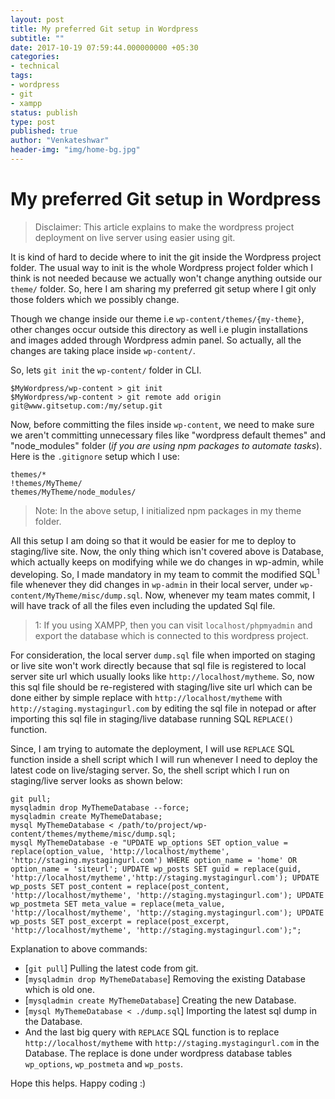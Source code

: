```yaml
---
layout: post
title: My preferred Git setup in Wordpress
subtitle: ""
date: 2017-10-19 07:59:44.000000000 +05:30
categories:
- technical
tags:
- wordpress
- git
- xampp
status: publish
type: post
published: true
author: "Venkateshwar"
header-img: "img/home-bg.jpg"
---
```



# My preferred Git setup in Wordpress

> Disclaimer: This article explains to make the wordpress project deployment on live server using easier using git.

It is kind of hard to decide where to init the git inside the Wordpress project folder.  The usual way to init is the whole Wordpress project folder which I think is not needed because we actually won't change anything outside our `theme/` folder. So, here I am sharing my preferred git setup where I git only those folders which we possibly change.

Though we change inside our theme i.e `wp-content/themes/{my-theme}`, other changes occur outside this directory as well i.e plugin installations and images added through Wordpress admin panel. So actually, all the changes are taking place inside `wp-content/`.  

So, lets `git init` the `wp-content/` folder in CLI. 

    $MyWordpress/wp-content > git init
    $MyWordpress/wp-content > git remote add origin git@www.gitsetup.com:/my/setup.git

Now, before committing the files inside `wp-content`, we need to make sure we aren't committing unnecessary files like "wordpress default themes" and "node_modules" folder (_if you are using npm packages to automate tasks_). Here is the `.gitignore` setup which I use:

    themes/*
    !themes/MyTheme/
    themes/MyTheme/node_modules/

> Note: In the above setup, I initialized npm packages in my theme folder.

All this setup I am doing so that it would be easier for me to deploy to staging/live site. Now, the only thing which isn't covered above is Database, which actually keeps on modifying while we do changes in wp-admin, while developing. So, I made mandatory in my team to commit the modified SQL<sup>1</sup> file whenever they did changes in `wp-admin` in their local server, under `wp-content/MyTheme/misc/dump.sql`. Now, whenever my team mates commit, I will have track of all the files even including the updated Sql file.

> 1: If you using XAMPP, then you can visit `localhost/phpmyadmin` and export the database which is connected to this wordpress project.

For consideration, the local server `dump.sql` file when imported on staging or live site won't work directly because that sql file is registered to local server site url which usually looks like `http://localhost/mytheme`.  So, now this sql file should be re-registered with staging/live site url which can be done either by simple replace with `http://localhost/mytheme` with `http://staging.mystagingurl.com` by editing the sql file in notepad or after importing this sql file in staging/live database running SQL `REPLACE()` function. 

Since, I am trying to automate the deployment, I will use `REPLACE` SQL function inside a shell script which I will run whenever I need to deploy the latest code on live/staging server. So, the shell script which I run on staging/live server looks as shown below:

    
    git pull;
    mysqladmin drop MyThemeDatabase --force;
    mysqladmin create MyThemeDatabase;
    mysql MyThemeDatabase < /path/to/project/wp-content/themes/mytheme/misc/dump.sql;
    mysql MyThemeDatabase -e "UPDATE wp_options SET option_value = replace(option_value, 'http://localhost/mytheme', 'http://staging.mystagingurl.com') WHERE option_name = 'home' OR option_name = 'siteurl'; UPDATE wp_posts SET guid = replace(guid, 'http://localhost/mytheme','http://staging.mystagingurl.com'); UPDATE wp_posts SET post_content = replace(post_content, 'http://localhost/mytheme', 'http://staging.mystagingurl.com'); UPDATE wp_postmeta SET meta_value = replace(meta_value, 'http://localhost/mytheme', 'http://staging.mystagingurl.com'); UPDATE wp_posts SET post_excerpt = replace(post_excerpt, 'http://localhost/mytheme', 'http://staging.mystagingurl.com');";
    
Explanation to above commands:

- [`git pull`] Pulling the latest code from git.
- [`mysqladmin drop MyThemeDatabase`] Removing the existing Database which is old one.
- [`mysqladmin create MyThemeDatabase`]  Creating the new Database.
- [`mysql MyThemeDatabase < ./dump.sql`] Importing the latest sql dump in the Database.
- And the last big query with `REPLACE` SQL function is to replace `http://localhost/mytheme` with `http://staging.mystagingurl.com` in the Database. The replace is done under wordpress database tables `wp_options`, `wp_postmeta` and `wp_posts`.

Hope this helps. Happy coding :)


